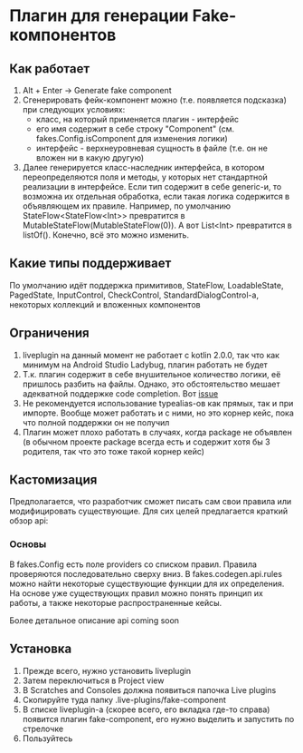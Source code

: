 # Плагин для генерации Fake-компонентов
## Как работает
1. Alt + Enter -> Generate fake component
2. Сгенерировать фейк-компонент можно (т.е. появляется подсказка) при следующих условиях:
    * класс, на который применяется плагин - интерфейс
    * его имя содержит в себе строку "Component" (см. fakes.Config.isComponent для изменения логики)
    * интерфейс - верхнеуровневая сущность в файле (т.е. он не вложен ни в какую другую)
3. Далее генерируется класс-наследник интерфейса, в котором переопределяются поля и методы, у которых нет стандартной реализации в интерфейсе. Если тип содержит в себе generic-и, то возможна их отдельная обработка, если такая логика содержится в объявляющем их правиле. Например, по умолчанию StateFlow<StateFlow\<Int\>> превратится в MutableStateFlow(MutableStateFlow(0)). А вот List\<Int\> превратится в listOf(). Конечно, всё это можно изменить.
## Какие типы поддерживает
По умолчанию идёт поддержка примитивов, StateFlow, LoadableState, PagedState, InputControl, CheckControl, StandardDialogControl-а, некоторых коллекций и вложенных компонентов
## Ограничения
1. liveplugin на данный момент не работает с kotlin 2.0.0, так что как минимум на Android Studio Ladybug, плагин работать не будет
2. Т.к. плагин содержит в себе внушительное количество логики, её пришлось разбить на файлы. Однако, это обстоятельство мешает адекватной поддержке code completion. Вот [issue](https://github.com/dkandalov/live-plugin/issues/105)
3. Не рекомендуется использование typealias-ов как прямых, так и при импорте. Вообще может работать и с ними, но это корнер кейс, пока что полной поддержки он не получил
4. Плагин может плохо работать в случаях, когда package не объявлен (в обычном проекте package всегда есть и содержит хотя бы 3 родителя, так что это тоже такой корнер кейс)
## Кастомизация
Предполагается, что разработчик сможет писать сам свои правила или модифицировать существующие. Для сих целей предлагается краткий обзор api:

### Основы
В fakes.Config есть поле providers со списком правил. Правила проверяются последовательно сверху вниз. В fakes.codegen.api.rules можно найти некоторые существующие функции для их определения. На основе уже существующих правил можно понять принцип их работы, а также некоторые распространенные кейсы.

Более детальное описание api coming soon

## Установка
1. Прежде всего, нужно установить liveplugin
2. Затем переключиться в Project view
3. В Scratches and Consoles должна появиться папочка Live plugins
4. Скопируйте туда папку .live-plugins/fake-component
5. В списке liveplugin-а (скорее всего, его вкладка где-то справа) появится плагин fake-component, его нужно выделить и запустить по стрелочке
6. Пользуйтесь